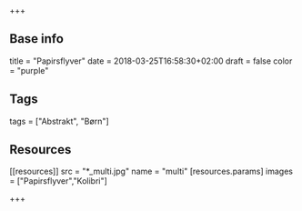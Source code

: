 +++

## Base info
title = "Papirsflyver"
date = 2018-03-25T16:58:30+02:00
draft = false
color = "purple"

## Tags
tags = ["Abstrakt", "Børn"]

## Resources
[[resources]]
  src = "*_multi.jpg"
  name = "multi"
 [resources.params]
    images = ["Papirsflyver","Kolibri"]

+++


